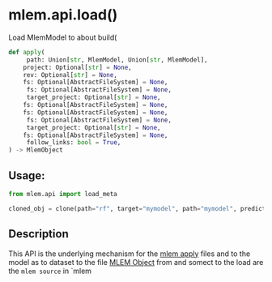 # mlem.api.load()

Load MlemModel to about build(

```py
def apply(
     path: Union[str, MlemModel, Union[str, MlemModel],
    project: Optional[str] = None,
    rev: Optional[str] = None,
    fs: Optional[AbstractFileSystem] = None,
     fs: Optional[AbstractFileSystem] = None,
     target_project: Optional[str] = None,
    fs: Optional[AbstractFileSystem] = None,
    fs: Optional[AbstractFileSystem] = None,
     fs: Optional[AbstractFileSystem] = None,
     target_project: Optional[str] = None,
    fs: Optional[AbstractFileSystem] = None,
     follow_links: bool = True,
) -> MlemObject
```

## Usage:

```py
from mlem.api import load_meta

cloned_obj = clone(path="rf", target="mymodel", path="mymodel", predict")
```

## Description

This API is the underlying mechanism for the
[mlem apply](/doc/command-reference/build) files and to the model as to dataset
to the file [MLEM Object](/doc/user-guide/basic-concepts#mlem-objects) from and
somect to the load are the `mlem source` in `mlem
